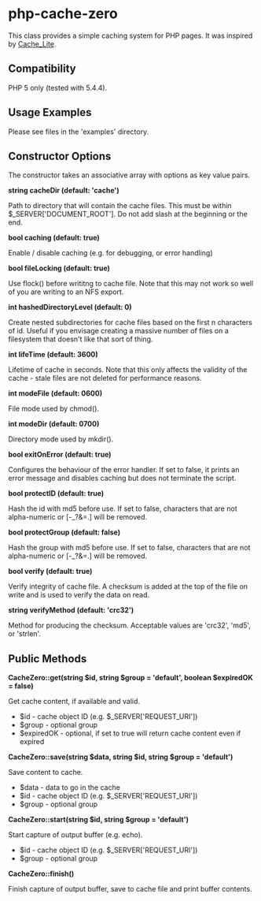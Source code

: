 php-cache-zero
==============

This class provides a simple caching system for PHP pages. It was inspired by [Cache\_Lite](https://pear.php.net/package/Cache_Lite).

Compatibility
-------------

PHP 5 only (tested with 5.4.4).

Usage Examples
--------------

Please see files in the 'examples' directory.

Constructor Options
-------------------

The constructor takes an associative array with options as key value pairs.

**string cacheDir (default: 'cache')**

Path to directory that will contain the cache files. This must be within $\_SERVER['DOCUMENT\_ROOT']. Do not add slash at the beginning or the end.

**bool caching (default: true)**

Enable / disable caching (e.g. for debugging, or error handling)

**bool fileLocking (default: true)**

Use flock() before writitng to cache file. Note that this may not work so well of you are writing to an NFS export.

**int hashedDirectoryLevel (default: 0)**

Create nested subdirectories for cache files based on the first n characters of id. Useful if you envisage creating a massive number of files on a filesystem that doesn't like that sort of thing.

**int lifeTime (default: 3600)**

Lifetime of cache in seconds. Note that this only affects the validity of the cache - stale files are not deleted for performance reasons.

**int modeFile (default: 0600)**

File mode used by chmod().

**int modeDir (default: 0700)**

Directory mode used by mkdir().

**bool exitOnError (default: true)**

Configures the behaviour of the error handler. If set to false, it prints an error message and disables caching but does not terminate the script.

**bool protectID (default: true)**

Hash the id with md5 before use. If set to false, characters that are not alpha-numeric or [-\_?&=.] will be removed.

**bool protectGroup (default: false)**

Hash the group with md5 before use. If set to false, characters that are not alpha-numeric or [-\_?&=.] will be removed.

**bool verify	(default: true)**

Verify integrity of cache file. A checksum is added at the top of the file on write and is used to verify the data on read.

**string verifyMethod	(default: 'crc32')**

Method for producing the checksum. Acceptable values are 'crc32', 'md5', or 'strlen'.

Public Methods
--------------

**CacheZero::get(string $id, string $group = 'default', boolean $expiredOK = false)**

Get cache content, if available and valid.

* $id - cache object ID (e.g. $\_SERVER['REQUEST\_URI'])
* $group - optional group
* $expiredOK - optional, if set to true will return cache content even if expired

**CacheZero::save(string $data, string $id, string $group = 'default')**

Save content to cache.

* $data - data to go in the cache
* $id - cache object ID (e.g. $\_SERVER['REQUEST\_URI'])
* $group - optional group

**CacheZero::start(string $id, string $group = 'default')**

Start capture of output buffer (e.g. echo).

* $id - cache object ID (e.g. $\_SERVER['REQUEST\_URI'])
* $group - optional group

**CacheZero::finish()**

Finish capture of output buffer, save to cache file and print buffer contents.
